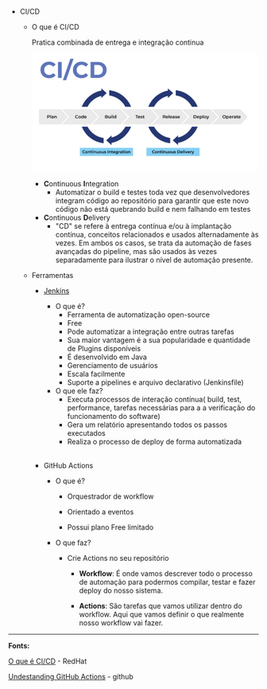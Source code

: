 - CI/CD
    - O que é CI/CD

        Pratica combinada de entrega e integração continua

        ![Untitled](imgs/cicd.png)

        - **C**ontinuous **I**ntegration
            - Automatizar o build e testes toda vez que desenvolvedores integram código ao repositório para garantir que este novo código não está quebrando build e nem falhando em testes
        - **C**ontinuous **D**elivery
            - "CD" se refere à entrega contínua e/ou à implantação contínua, conceitos relacionados e usados alternadamente às vezes. Em ambos os casos, se trata da automação de fases avançadas do pipeline, mas são usados às vezes separadamente para ilustrar o nível de automação presente.
    - Ferramentas
        - [Jenkins](https://www.jenkins.io)
            - O que é?
                - Ferramenta de automatização open-source
                - Free
                - Pode automatizar a integração entre outras tarefas
                - Sua maior vantagem é a sua popularidade e quantidade de Plugins disponíveis
                - É desenvolvido em Java
                - Gerenciamento de usuários
                - Escala facilmente
                - Suporte a pipelines e arquivo declarativo (Jenkinsfile)
            - O que ele faz?
                - Executa processos de interação contínua( build, test, performance, tarefas necessárias para a a verificação do funcionamento do software)
                - Gera um relatório apresentando todos os passos executados
                - Realiza o processo de deploy de forma automatizada 
                </br></br>

        - GitHub Actions
            - O que é?
                - Orquestrador de workflow

                - Orientado a eventos

                - Possui plano Free limitado
            - O que faz?
                - Crie Actions no seu repositório

                    - **Workflow**: É onde vamos descrever todo o processo de automação para podermos compilar, testar e fazer deploy do nosso sistema.

                    - **Actions**: São tarefas que vamos utilizar dentro do workflow. Aqui que vamos definir o que realmente nosso workflow vai fazer.
                    
                

---

**Fonts:**

[O que é CI/CD](https://www.redhat.com/pt-br/topics/devops/what-is-ci-cd) - RedHat

[Undestanding GitHub Actions](https://docs.github.com/en/actions/learn-github-actions/understanding-github-actions) - github